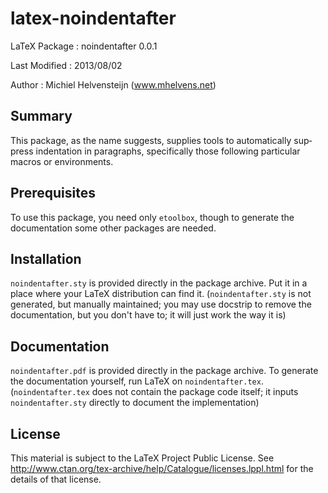 latex-noindentafter
===============

LaTeX Package : noindentafter 0.0.1

Last Modified : 2013/08/02

Author        : Michiel Helvensteijn  (www.mhelvens.net)


Summary
-------

This pack­age, as the name sug­gests, sup­plies tools to au­to­mat­i­cally
sup­press in­den­ta­tion in para­graphs, specif­i­cally those fol­low­ing
par­tic­u­lar macros or en­vi­ron­ments.


Prerequisites
-------------

To use this package, you need only `etoolbox`, though to generate
the documentation some other packages are needed.


Installation
-------------

`noindentafter.sty` is provided directly in the package archive.
Put it in a place where your LaTeX distribution can find it.
(`noindentafter.sty` is not generated, but manually maintained;
 you may use docstrip to remove the documentation, but you don't
 have to; it will just work the way it is)


Documentation
-------------
`noindentafter.pdf` is provided directly in the package archive.
To generate the documentation yourself, run LaTeX on `noindentafter.tex`.
(`noindentafter.tex` does not contain the package code itself; it inputs
 `noindentafter.sty` directly to document the implementation)


License
-------

This material is subject to the LaTeX Project Public License. See
http://www.ctan.org/tex-archive/help/Catalogue/licenses.lppl.html 
for the details of that license.

